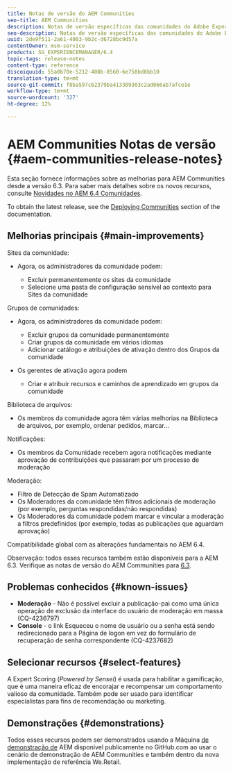 ```yaml
---
title: Notas de versão do AEM Communities
seo-title: AEM Communities
description: Notas de versão específicas das comunidades do Adobe Experience Manager 6.4.
seo-description: Notas de versão específicas das comunidades do Adobe Experience Manager 6.4.
uuid: 2de9f511-2a61-4003-9b2c-d6728bc9d57a
contentOwner: msm-service
products: SG_EXPERIENCEMANAGER/6.4
topic-tags: release-notes
content-type: reference
discoiquuid: 55a0b70e-5212-408b-8560-6e758bd8bb10
translation-type: tm+mt
source-git-commit: f8ba597c62379ba413309303c2ad066ab7afce1e
workflow-type: tm+mt
source-wordcount: '327'
ht-degree: 12%

---
```



# AEM Communities Notas de versão {#aem-communities-release-notes}

Esta seção fornece informações sobre as melhorias para AEM Communities desde a versão 6.3. Para saber mais detalhes sobre os novos recursos, consulte [Novidades no AEM 6.4 Comunidades](/help/communities/whats-new-aem-communities.md).

To obtain the latest release, see the [Deploying Communities](/help/communities/deploy-communities.md#latest-releases) section of the documentation.

## Melhorias principais {#main-improvements}

Sites da comunidade:

* Agora, os administradores da comunidade podem:

   * Excluir permanentemente os sites da comunidade
   * Selecione uma pasta de configuração sensível ao contexto para Sites da comunidade

Grupos de comunidades:

* Agora, os administradores da comunidade podem:

   * Excluir grupos da comunidade permanentemente
   * Criar grupos da comunidade em vários idiomas
   * Adicionar catálogo e atribuições de ativação dentro dos Grupos da comunidade

* Os gerentes de ativação agora podem

   * Criar e atribuir recursos e caminhos de aprendizado em grupos da comunidade

Biblioteca de arquivos:

* Os membros da comunidade agora têm várias melhorias na Biblioteca de arquivos, por exemplo, ordenar pedidos, marcar...

Notificações:

* Os membros da Comunidade recebem agora notificações mediante aprovação de contribuições que passaram por um processo de moderação

Moderação:

* Filtro de Detecção de Spam Automatizado
* Os Moderadores da comunidade têm filtros adicionais de moderação (por exemplo, perguntas respondidas/não respondidas)
* Os Moderadores da comunidade podem marcar e vincular a moderação a filtros predefinidos (por exemplo, todas as publicações que aguardam aprovação)

Compatibilidade global com as alterações fundamentais no AEM 6.4.

Observação: todos esses recursos também estão disponíveis para a AEM 6.3. Verifique as notas de versão do AEM Communities para [6.3](https://helpx.adobe.com/experience-manager/6-3/release-notes.html).

## Problemas conhecidos {#known-issues}

* **Moderação** - Não é possível excluir a publicação-pai como uma única operação de exclusão da interface do usuário de moderação em massa (CQ-4236797)
* **Console** - o link Esqueceu o nome de usuário ou a senha está sendo redirecionado para a Página de logon em vez do formulário de recuperação de senha correspondente (CQ-4237682)

## Selecionar recursos {#select-features}

A Expert Scoring (*Powered by Sensei*) é usada para habilitar a gamificação, que é uma maneira eficaz de encorajar e recompensar um comportamento valioso da comunidade. Também pode ser usado para identificar especialistas para fins de recomendação ou marketing.

## Demonstrações {#demonstrations}

Todos esses recursos podem ser demonstrados usando a Máquina [de demonstração de](https://github.com/Adobe-Marketing-Cloud/aem-demo-machine/wiki) AEM disponível publicamente no GitHub.com ao usar o cenário de demonstração de AEM Communities e também dentro da nova implementação de referência We.Retail.
